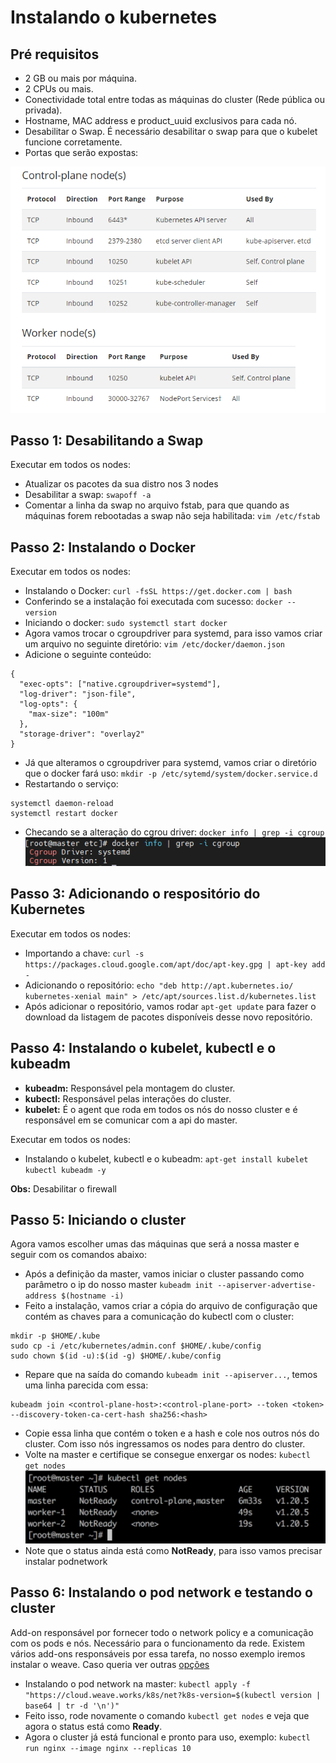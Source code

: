 # Instalando o kubernetes

## Pré requisitos
* 2 GB ou mais por máquina.
* 2 CPUs ou mais.
* Conectividade total entre todas as máquinas do cluster (Rede pública ou privada).
* Hostname, MAC address e product_uuid exclusivos para cada nó.
* Desabilitar o Swap. É necessário desabilitar o swap para que o kubelet funcione corretamente.
* Portas que serão expostas:

![Kubernetes ports](../images/k8s_ports.PNG)

## **Passo 1:** Desabilitando a Swap
Executar em todos os nodes:
- Atualizar os pacotes da sua distro nos 3 nodes
- Desabilitar a swap: `swapoff -a`
- Comentar a linha da swap no arquivo fstab, para que quando as máquinas forem rebootadas a swap não seja habilitada: `vim /etc/fstab`

## **Passo 2:** Instalando o Docker
Executar em todos os nodes:
- Instalando o Docker: `curl -fsSL https://get.docker.com | bash`
- Conferindo se a instalação foi executada com sucesso: `docker --version`
- Iniciando o docker: `sudo systemctl start docker`
- Agora vamos trocar o cgroupdriver para systemd, para isso vamos criar um arquivo no seguinte diretório: `vim /etc/docker/daemon.json`
- Adicione o seguinte conteúdo:
```
{
  "exec-opts": ["native.cgroupdriver=systemd"],
  "log-driver": "json-file",
  "log-opts": {
    "max-size": "100m"
  },
  "storage-driver": "overlay2"
}
```
- Já que alteramos o cgroupdriver para systemd, vamos criar o diretório que o docker fará uso: `mkdir -p /etc/sytemd/system/docker.service.d`
- Restartando o serviço:
```
systemctl daemon-reload
systemctl restart docker
```
- Checando se a alteração do cgrou driver: `docker info | grep -i cgroup`
![Cgroup Driver](../images/cgroupdriver.png)


## **Passo 3:** Adicionando o respositório do Kubernetes
Executar em todos os nodes:
- Importando a chave: `curl -s https://packages.cloud.google.com/apt/doc/apt-key.gpg | apt-key add -`
- Adicionando o repositório: `echo "deb http://apt.kubernetes.io/ kubernetes-xenial main" > /etc/apt/sources.list.d/kubernetes.list`
- Após adicionar o repositório, vamos rodar `apt-get update` para fazer o download da listagem de pacotes disponíveis desse novo repositório.

## **Passo 4:** Instalando o kubelet, kubectl e o kubeadm
* **kubeadm:** Responsável pela montagem do cluster.
* **kubectl:** Responsável pelas interações do cluster.
* **kubelet:** É o agent que roda em todos os nós do nosso cluster e é responsável em se comunicar com a api do master.

Executar em todos os nodes:
- Instalando o kubelet, kubectl e o kubeadm: `apt-get install kubelet kubectl kubeadm -y`

**Obs:** Desabilitar o firewall

## **Passo 5:** Iniciando o cluster
Agora vamos escolher umas das máquinas que será a nossa master e seguir com os comandos abaixo:
- Após a definição da master, vamos iniciar o cluster passando como parâmetro o ip do nosso master `kubeadm init --apiserver-advertise-address $(hostname -i)`
- Feito a instalação, vamos criar a cópia do arquivo de configuração que contém as chaves para a comunicação do kubectl com o cluster:
```
mkdir -p $HOME/.kube
sudo cp -i /etc/kubernetes/admin.conf $HOME/.kube/config
sudo chown $(id -u):$(id -g) $HOME/.kube/config
```
- Repare que na saída do comando `kubeadm init --apiserver...`, temos uma linha parecida com essa:
```
kubeadm join <control-plane-host>:<control-plane-port> --token <token> --discovery-token-ca-cert-hash sha256:<hash>
```
- Copie essa linha que contém o token e a hash e cole nos outros nós do cluster. Com isso nós ingressamos os nodes para dentro do cluster.
- Volte na master e certifique se consegue enxergar os nodes: `kubectl get nodes`
![Status NotReady](../images/notready.png)
- Note que o status ainda está como **NotReady**, para isso vamos precisar instalar podnetwork

## **Passo 6:** Instalando o pod network e testando o cluster
Add-on responsável por fornecer todo o network policy e a comunicação com os pods e nós. Necessário para o funcionamento da rede.
Existem vários add-ons responsáveis por essa tarefa, no nosso exemplo iremos instalar o weave. Caso queria ver outras  [opções](https://kubernetes.io/docs/concepts/cluster-administration/networking/#how-to-implement-the-kubernetes-networking-model)
- Instalando o pod network na master: `kubectl apply -f "https://cloud.weave.works/k8s/net?k8s-version=$(kubectl version | base64 | tr -d '\n')"`
- Feito isso, rode novamente o comando `kubectl get nodes` e veja que agora o status está como **Ready**.
- Agora o cluster já está funcional e pronto para uso, exemplo: `kubectl run nginx --image nginx --replicas 10`


